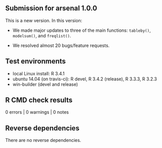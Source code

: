 ## Submission for arsenal 1.0.0

This is a new version. In this version:

* We made major updates to three of the main functions: `tableby()`, `modelsum()`, and `freqlist()`.

* We resolved almost 20 bugs/feature requests.

## Test environments

* local Linux install: R 3.4.1
* ubuntu 14.04 (on travis-ci): R devel, R 3.4.2 (release), R 3.3.3, R 3.2.3
* win-builder (devel and release)

## R CMD check results

0 errors | 0 warnings | 0 notes

## Reverse dependencies

There are no reverse dependencies.


